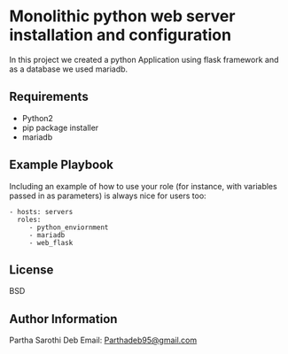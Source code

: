 Monolithic python web server installation and configuration
==============================================================

In this project we created a python Application using flask framework and as a database we used mariadb.

Requirements
------------
- Python2
- pip package installer
- mariadb

Example Playbook
----------------

Including an example of how to use your role (for instance, with variables passed in as parameters) is always nice for users too:

    - hosts: servers
      roles:
         - python_enviornment
         - mariadb
         - web_flask

License
-------

BSD

Author Information
------------------
Partha Sarothi Deb
Email: Parthadeb95@gmail.com

